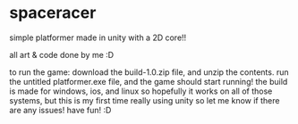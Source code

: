# spaceracer

simple platformer made in unity with a 2D core!!

all art & code done by me :D

to run the game:
download the build-1.0.zip file, and unzip the contents. run the untitled platformer.exe file, and the game should start running! the build is made for windows, ios, and linux so hopefully it works on all of those systems, but this is my first time really using unity so let me know if there are any issues!
have fun! :D
